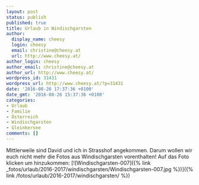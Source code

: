```yaml
---
layout: post
status: publish
published: true
title: Urlaub in Windischgarsten
author:
  display_name: cheesy
  login: cheesy
  email: christine@cheesy.at
  url: http://www.cheesy.at/
author_login: cheesy
author_email: christine@cheesy.at
author_url: http://www.cheesy.at/
wordpress_id: 31431
wordpress_url: http://www.cheesy.at/?p=31431
date: '2016-08-26 17:37:36 +0100'
date_gmt: '2016-08-26 15:37:36 +0100'
categories:
- Urlaub
- Familie
- Österreich
- Windischgarsten
- Gleinkersee
comments: []
---
```

Mittlerweile sind David und ich in Strasshof angekommen. Darum wollen wir euch nicht mehr die Fotos aus Windischgarsten vorenthalten!
Auf das Foto klicken um hinzukommen:
[![Windischgarsten-007]({% link _fotos/urlaub/2016-2017/windischgarsten/Windischgarsten-007.jpg %})]({% link /fotos/urlaub/2016-2017/windischgarsten/ %})
